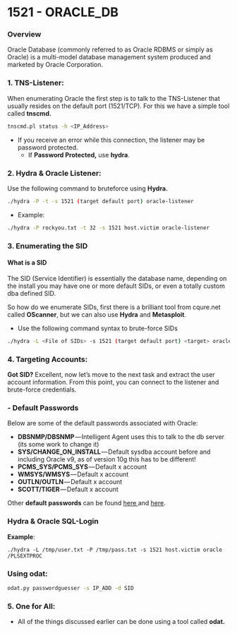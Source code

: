 # 1521 - ORACLE\_DB

### Overview

Oracle Database (commonly referred to as Oracle RDBMS or simply as Oracle) is a multi-model database management system produced and marketed by Oracle Corporation.

### 1. TNS-Listener:

When enumerating Oracle the first step is to talk to the TNS-Listener that usually resides on the default port (1521/TCP). For this we have a simple tool called **tnscmd.**

```bash
tnscmd.pl status -h <IP_Address>
```

* If you receive an error while this connection, the listener may be password protected.
  * If **Password Protected,** use **hydra**.

### 2. Hydra & Oracle Listener:

Use the following command to bruteforce using **Hydra.**

```bash
./hydra -P -t -s 1521 (target default port) oracle-listener
```

* Example:

```bash
./hydra -P rockyou.txt -t 32 -s 1521 host.victim oracle-listener
```

### 3. Enumerating the SID <a href="#4f50" id="4f50"></a>

#### What is a SID <a href="#fb45" id="fb45"></a>

The SID (Service Identifier) is essentially the database name, depending on the install you may have one or more default SIDs, or even a totally custom dba defined SID.

So how do we enumerate SIDs, first there is a brilliant tool from cqure.net called **OScanner**, but we can also use **Hydra** and **Metasploit**.

* Use the following command syntax to brute-force SIDs

```bash
./hydra -L <File of SIDs> -s 1521 (target default port) <target> oracle-sid
```

### 4. Targeting Accounts:

**Got SID?** Excellent, now let’s move to the next task and extract the user account information. From this point, you can connect to the listener and brute-force credentials.

### **- Default Passwords**

Below are some of the default passwords associated with Oracle:

* **DBSNMP/DBSNMP** — Intelligent Agent uses this to talk to the db server (its some work to change it)
* **SYS/CHANGE\_ON\_INSTALL** — Default sysdba account before and including Oracle v9, as of version 10g this has to be different!
* **PCMS\_SYS/PCMS\_SYS** — Default x account
* **WMSYS/WMSYS** — Default x account
* **OUTLN/OUTLN** — Default x account
* **SCOTT/TIGER** — Default x account

Other **default passwords** can be found [here ](http://www.petefinnigan.com/default/oracle\_default\_passwords.htm)and [here](https://cirt.net/passwords?vendor=Oracle).

### Hydra & Oracle SQL-Login <a href="#651e" id="651e"></a>

**Example**:

```
./hydra -L /tmp/user.txt -P /tmp/pass.txt -s 1521 host.victim oracle /PLSEXTPROC
```

### Using odat:

```bash
odat.py passwordguesser -s IP_ADD -d SID
```

### 5. One for All:

* All of the things discussed earlier can be done using a tool called **odat.**

